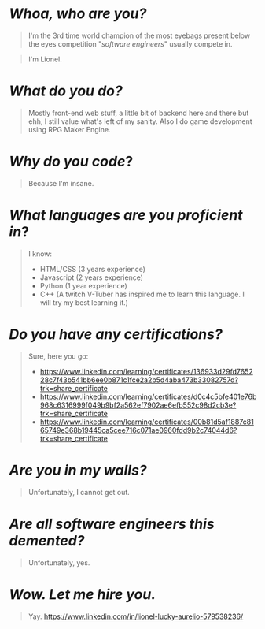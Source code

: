 # *Whoa, who are you?*
>I'm the 3rd time world champion of the most eyebags present below the eyes competition "*software engineers*" usually compete in.

>I'm Lionel.

# *What do **you** do?*
>Mostly front-end web stuff, a little bit of backend here and there but ehh, I still value what's left of my sanity.
>Also I do game development using RPG Maker Engine.

# *Why do **you** code*?
>Because I'm insane.

# *What languages are you proficient in*?
>I know:
> - HTML/CSS (3 years experience)
> - Javascript (2 years experience)
> - Python (1 year experience)
> - C++ (A twitch V-Tuber has inspired me to learn this language. I will try my best learning it.)

# *Do you have any certifications?*
>Sure, here you go:
> - https://www.linkedin.com/learning/certificates/136933d29fd765228c7f43b541bb6ee0b871c1fce2a2b5d4aba473b33082757d?trk=share_certificate
> - https://www.linkedin.com/learning/certificates/d0c4c5bfe401e76b968c6316999f049b9bf2a562ef7902ae6efb552c98d2cb3e?trk=share_certificate
> - https://www.linkedin.com/learning/certificates/00b81d5af1887c8165749e368b19445ca5cee716c071ae0960fdd9b2c74044d6?trk=share_certificate

# *Are you in my walls?*
>Unfortunately, I cannot get out.

# *Are all software engineers this demented?*
>Unfortunately, yes.

# *Wow. Let me hire you.*
>Yay.
>https://www.linkedin.com/in/lionel-lucky-aurelio-579538236/
<!---
Lionellucky/Lionellucky is a ✨ special ✨ repository because its `README.md` (this file) appears on your GitHub profile.
You can click the Preview link to take a look at your changes.
--->
